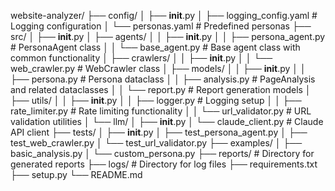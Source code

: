 website-analyzer/
├── config/
│   ├── __init__.py
│   ├── logging_config.yaml        # Logging configuration
│   └── personas.yaml             # Predefined personas
├── src/
│   ├── __init__.py
│   ├── agents/
│   │   ├── __init__.py
│   │   ├── persona_agent.py      # PersonaAgent class
│   │   └── base_agent.py         # Base agent class with common functionality
│   ├── crawlers/
│   │   ├── __init__.py
│   │   └── web_crawler.py        # WebCrawler class
│   ├── models/
│   │   ├── __init__.py
│   │   ├── persona.py            # Persona dataclass
│   │   ├── analysis.py           # PageAnalysis and related dataclasses
│   │   └── report.py             # Report generation models
│   ├── utils/
│   │   ├── __init__.py
│   │   ├── logger.py             # Logging setup
│   │   ├── rate_limiter.py       # Rate limiting functionality
│   │   └── url_validator.py      # URL validation utilities
│   └── llm/
│       ├── __init__.py
│       └── claude_client.py      # Claude API client
├── tests/
│   ├── __init__.py
│   ├── test_persona_agent.py
│   ├── test_web_crawler.py
│   └── test_url_validator.py
├── examples/
│   ├── basic_analysis.py
│   └── custom_persona.py
├── reports/                      # Directory for generated reports
├── logs/                         # Directory for log files
├── requirements.txt
├── setup.py
└── README.md 